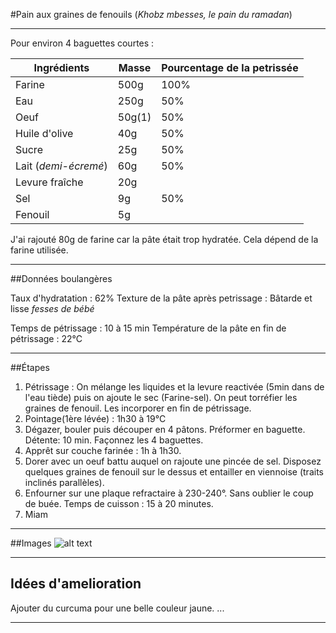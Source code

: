 #Pain aux graines de fenouils (*Khobz mbesses, le pain du ramadan*)

---

Pour environ 4 baguettes courtes :

| Ingrédients        | Masse           | Pourcentage de la petrissée  |
| ------------- |-------------| -----|
| Farine    | 500g | 100% |
| Eau    | 250g | 50% |
| Oeuf    | 50g(1) | 50% |
| Huile d'olive    |40g | 50% |
| Sucre    | 25g | 50% |
| Lait (*demi-écremé*)    | 60g | 50% |
| Levure fraîche | 20g | |
| Sel   | 9g | 50% |
| Fenouil | 5g | |

J'ai rajouté 80g de farine car la pâte était trop hydratée. Cela dépend de la farine utilisée.

---

##Données boulangères

Taux d'hydratation : 62% 
Texture de la pâte après petrissage : Bâtarde et lisse *fesses de bébé*

Temps de pétrissage : 10 à 15 min
Température de la pâte en fin de pétrissage : 22°C

---

##Étapes

1. Pétrissage : On mélange les liquides et la levure reactivée (5min dans de l'eau tiède) puis on ajoute le sec (Farine-sel).
On peut torréfier les graines de fenouil. Les incorporer en fin de pétrissage.
2. Pointage(1ère lévée) : 1h30 à 19°C
3. Dégazer, bouler puis découper en 4 pâtons. Préformer en baguette. Détente: 10 min. Façonnez les 4 baguettes.
4. Apprêt sur couche farinée : 1h à 1h30.
5. Dorer avec un oeuf battu auquel on rajoute une pincée de sel. Disposez quelques graines de fenouil sur le dessus et entailler en viennoise (traits inclinés parallèles).
6. Enfourner sur une plaque refractaire à 230-240°. Sans oublier le coup de buée. Temps de cuisson : 15 à 20 minutes. 
7. Miam


--- 

##Images
![alt text](http://la-bonaventure.com/cuisine/pain%20aux%20fenouil/fin-du-petrissage.jpg "Fin du petrissage")

---

## Idées d'amelioration

Ajouter du curcuma pour une belle couleur jaune. 
...

---
